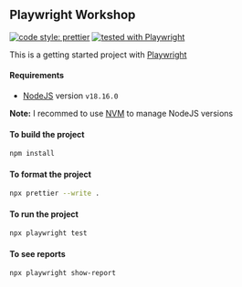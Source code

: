 ## Playwright Workshop

[![code style: prettier](https://img.shields.io/badge/code_style-prettier-ff69b4.svg?style=flat-square)](https://github.com/prettier/prettier)
[![tested with Playwright](https://img.shields.io/badge/playwright-dashboard-brightgreen.svg)](https://playwright.dev/)

This is a getting started project with [Playwright](https://playwright.dev/)

#### Requirements

- [NodeJS](https://nodejs.org/en/) version `v18.16.0`

**Note:** I recommed to use [NVM](https://github.com/nvm-sh/nvm) to manage NodeJS versions

#### To build the project

```bash
npm install
```

#### To format the project

```bash
npx prettier --write .
```

#### To run the project

```bash
npx playwright test
```

#### To see reports

```bash
npx playwright show-report
```

